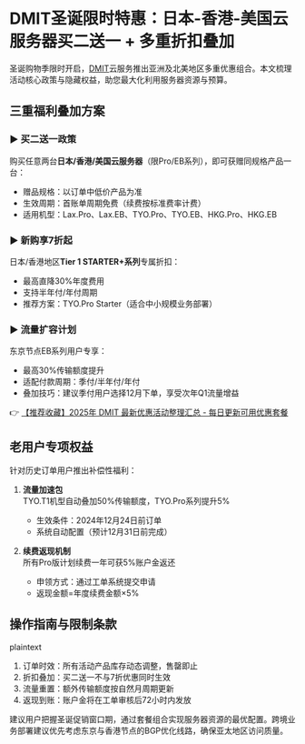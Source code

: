 # DMIT圣诞限时特惠：日本-香港-美国云服务器买二送一 + 多重折扣叠加

圣诞购物季限时开启，[DMIT](https://bit.ly/dmit_coupon)云服务推出亚洲及北美地区多重优惠组合。本文梳理活动核心政策与隐藏权益，助您最大化利用服务器资源与预算。

## 三重福利叠加方案

### ▶️ 买二送一政策
购买任意两台**日本/香港/美国云服务器**（限Pro/EB系列），即可获赠同规格产品一台：
- 赠品规格：以订单中低价产品为准
- 生效周期：首账单周期免费（续费按标准费率计费）
- 适用机型：Lax.Pro、Lax.EB、TYO.Pro、TYO.EB、HKG.Pro、HKG.EB

### ▶️ 新购享7折起
日本/香港地区**Tier 1 STARTER+系列**专属折扣：
- 最高直降30%年度费用
- 支持半年付/年付周期
- 推荐方案：TYO.Pro Starter（适合中小规模业务部署）

### ▶️ 流量扩容计划
东京节点EB系列用户专享：
- 最高30%传输额度提升
- 适配付款周期：季付/半年付/年付
- 叠加技巧：建议季付用户选择12月下单，享受次年Q1流量增益

👉 [【推荐收藏】2025年 DMIT 最新优惠活动整理汇总 - 每日更新可用优惠套餐](https://bit.ly/dmit_coupon)

## 老用户专项权益
针对历史订单用户推出补偿性福利：
1. **流量加速包**  
   TYO.T1机型自动叠加50%传输额度，TYO.Pro系列提升5%
   - 生效条件：2024年12月24日前订单
   - 系统自动配置（预计12月31日前完成）

2. **续费返现机制**  
   所有Pro版计划续费一年可获5%账户金返还
   - 申领方式：通过工单系统提交申请
   - 返现金额=年度续费金额×5%

## 操作指南与限制条款
plaintext
1. 订单时效：所有活动产品库存动态调整，售罄即止
2. 折扣叠加：买二送一不与7折优惠同时生效
3. 流量重置：额外传输额度按自然月周期更新
4. 返现到账：账户金将在工单审核后72小时内发放

建议用户把握圣诞促销窗口期，通过套餐组合实现服务器资源的最优配置。跨境业务部署建议优先考虑东京与香港节点的BGP优化线路，确保亚太地区访问质量。